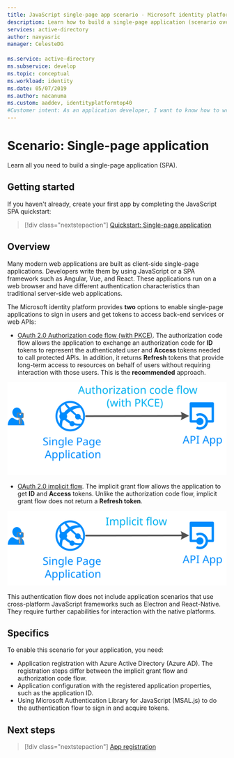 ```yaml
---
title: JavaScript single-page app scenario - Microsoft identity platform | Azure
description: Learn how to build a single-page application (scenario overview) by using the Microsoft identity platform.
services: active-directory
author: navyasric
manager: CelesteDG

ms.service: active-directory
ms.subservice: develop
ms.topic: conceptual
ms.workload: identity
ms.date: 05/07/2019
ms.author: nacanuma
ms.custom: aaddev, identityplatformtop40
#Customer intent: As an application developer, I want to know how to write a single-page application by using the Microsoft identity platform for developers.
---
```


# Scenario: Single-page application

Learn all you need to build a single-page application (SPA).

## Getting started

If you haven't already,  create your first app by completing the JavaScript SPA quickstart:

> [!div class="nextstepaction"]
> [Quickstart: Single-page application](./quickstart-v2-javascript.md)

## Overview

Many modern web applications are built as client-side single-page applications. Developers write them by using JavaScript or a SPA framework such as Angular, Vue, and React. These applications run on a web browser and have different authentication characteristics than traditional server-side web applications.

The Microsoft identity platform provides **two** options to enable single-page applications to sign in users and get tokens to access back-end services or web APIs:

- [OAuth 2.0 Authorization code flow (with PKCE)](./v2-oauth2-auth-code-flow.md). The authorization code flow allows the application to exchange an authorization code for **ID** tokens to represent the authenticated user and **Access** tokens needed to call protected APIs. In addition, it returns **Refresh** tokens that provide long-term access to resources on behalf of users without requiring interaction with those users. This is the **recommended** approach.

![Single-page applications-auth](./media/scenarios/spa-app-auth.svg)

- [OAuth 2.0 implicit flow](./v2-oauth2-implicit-grant-flow.md). The implicit grant flow allows the application to get **ID** and **Access** tokens. Unlike the authorization code flow, implicit grant flow does not return a **Refresh token**.

![Single-page applications-implicit](./media/scenarios/spa-app.svg)

This authentication flow does not include application scenarios that use cross-platform JavaScript frameworks such as Electron and React-Native. They require further capabilities for interaction with the native platforms.

## Specifics

To enable this scenario for your application, you need:

* Application registration with Azure Active Directory (Azure AD). The registration steps differ between the implicit grant flow and authorization code flow.
* Application configuration with the registered application properties, such as the application ID.
* Using Microsoft Authentication Library for JavaScript (MSAL.js) to do the authentication flow to sign in and acquire tokens.

## Next steps

> [!div class="nextstepaction"]
> [App registration](scenario-spa-app-registration.md)
